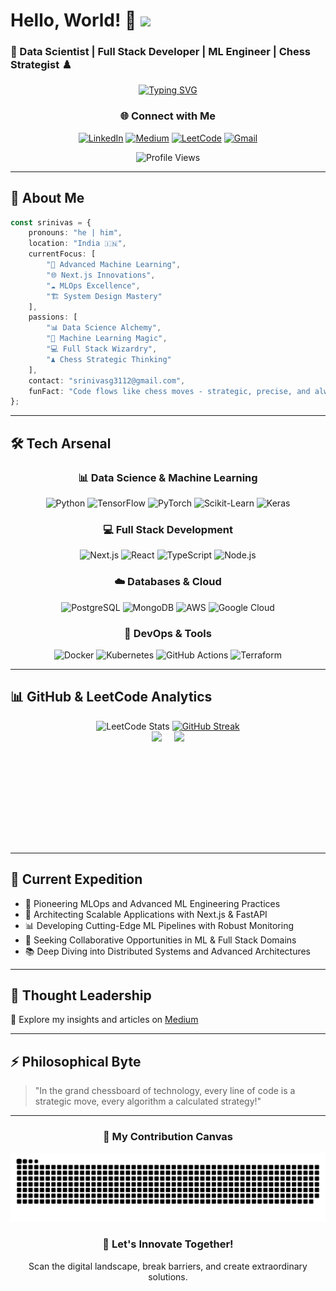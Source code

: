# Hello, World! 🌟 <img src="https://media.giphy.com/media/hvRJCLFzcasrR4ia7z/giphy.gif" width="40px"/>

### 🚀 Data Scientist | Full Stack Developer | ML Engineer | Chess Strategist ♟️

<div align="center">

[![Typing SVG](https://readme-typing-svg.demolab.com?font=Fira+Code&weight=600&size=22&duration=3000&pause=500&color=6495ED&center=true&vCenter=true&width=800&lines=Transforming+Data+into+Insights+%F0%9F%93%8A;Crafting+Intelligent+Solutions+%F0%9F%A4%96;Building+Scalable+Applications+%F0%9F%92%BB;Strategizing+in+Code+and+Chess+%E2%99%9F%EF%B8%8F)](https://git.io/typing-svg)

### 🌐 Connect with Me
[![LinkedIn](https://img.shields.io/badge/LinkedIn-blue?style=for-the-badge&logo=linkedin&logoColor=white)](https://linkedin.com/in/srinivas-koruprolu)
[![Medium](https://img.shields.io/badge/Medium-black?style=for-the-badge&logo=medium&logoColor=white)](https://medium.com/@srinivaskoruprolu5)
[![LeetCode](https://img.shields.io/badge/LeetCode-FFA116?style=for-the-badge&logo=leetcode&logoColor=black)](https://www.leetcode.com/srinivasg3112)
[![Gmail](https://img.shields.io/badge/Gmail-D14836?style=for-the-badge&logo=gmail&logoColor=white)](mailto:srinivasg3112@gmail.com)

![Profile Views](https://komarev.com/ghpvc/?username=srinivaskoruprolu007&style=for-the-badge&color=blueviolet)

</div>

---

## 🌟 About Me

```typescript
const srinivas = {
    pronouns: "he | him",
    location: "India 🇮🇳",
    currentFocus: [
        "🧠 Advanced Machine Learning", 
        "🌐 Next.js Innovations", 
        "☁️ MLOps Excellence", 
        "🏗️ System Design Mastery"
    ],
    passions: [
        "📊 Data Science Alchemy", 
        "🤖 Machine Learning Magic", 
        "💻 Full Stack Wizardry", 
        "♟️ Chess Strategic Thinking"
    ],
    contact: "srinivasg3112@gmail.com",
    funFact: "Code flows like chess moves - strategic, precise, and always thinking ahead! ♟️"
};
```

---

## 🛠 Tech Arsenal

<div align="center">

### 📊 Data Science & Machine Learning
![Python](https://img.shields.io/badge/Python-3776AB?style=for-the-badge&logo=python&logoColor=white)
![TensorFlow](https://img.shields.io/badge/TensorFlow-FF6F00?style=for-the-badge&logo=tensorflow&logoColor=white)
![PyTorch](https://img.shields.io/badge/PyTorch-EE4C2C?style=for-the-badge&logo=pytorch&logoColor=white)
![Scikit-Learn](https://img.shields.io/badge/Scikit--Learn-F7931E?style=for-the-badge&logo=scikit-learn&logoColor=white)
![Keras](https://img.shields.io/badge/Keras-D00000?style=for-the-badge&logo=keras&logoColor=white)

### 💻 Full Stack Development
![Next.js](https://img.shields.io/badge/Next.js-000000?style=for-the-badge&logo=nextdotjs&logoColor=white)
![React](https://img.shields.io/badge/React-61DAFB?style=for-the-badge&logo=react&logoColor=black)
![TypeScript](https://img.shields.io/badge/TypeScript-3178C6?style=for-the-badge&logo=typescript&logoColor=white)
![Node.js](https://img.shields.io/badge/Node.js-339933?style=for-the-badge&logo=nodedotjs&logoColor=white)

### ☁️ Databases & Cloud
![PostgreSQL](https://img.shields.io/badge/PostgreSQL-4169E1?style=for-the-badge&logo=postgresql&logoColor=white)
![MongoDB](https://img.shields.io/badge/MongoDB-47A248?style=for-the-badge&logo=mongodb&logoColor=white)
![AWS](https://img.shields.io/badge/AWS-232F3E?style=for-the-badge&logo=amazon-aws&logoColor=white)
![Google Cloud](https://img.shields.io/badge/Google_Cloud-4285F4?style=for-the-badge&logo=google-cloud&logoColor=white)

### 🔧 DevOps & Tools
![Docker](https://img.shields.io/badge/Docker-2496ED?style=for-the-badge&logo=docker&logoColor=white)
![Kubernetes](https://img.shields.io/badge/Kubernetes-326CE5?style=for-the-badge&logo=kubernetes&logoColor=white)
![GitHub Actions](https://img.shields.io/badge/GitHub_Actions-2088FF?style=for-the-badge&logo=github-actions&logoColor=white)
![Terraform](https://img.shields.io/badge/Terraform-844FBA?style=for-the-badge&logo=terraform&logoColor=white)

</div>

---

## 📊 GitHub & LeetCode Analytics

<div align="center">
  <img src="https://leetcard.jacoblin.cool/srinivasg3112?theme=dark&font=Fira%20Code&ext=heatmap" alt="LeetCode Stats" width="600"/>
  
  <a href="https://git.io/streak-stats">
    <img src="https://streak-stats.demolab.com?user=Srinivaskoruprolu007&theme=radical&hide_border=true&date_format=j%20M%5B%20Y%5D&background=45%2C0D1117%2C161B22&stroke=DDDDDD&ring=6495ED&fire=6495ED&currStreakNum=DDDDDD&currStreakLabel=6495ED&sideNums=DDDDDD&sideLabels=6495ED&dates=DDDDDD" alt="GitHub Streak" width="600"/>
  </a>
  
  <div style="display: flex; justify-content: center; gap: 20px;">
    <img height="180em" src="https://github-readme-stats.vercel.app/api?username=srinivaskoruprolu007&show_icons=true&theme=radical&hide_border=true&count_private=true&rank_icon=github"/>
    <img height="180em" src="https://github-readme-stats.vercel.app/api/top-langs/?username=srinivaskoruprolu007&layout=compact&theme=radical&hide_border=true&langs_count=8"/>
  </div>
</div>

---

## 🎯 Current Expedition
- 🚀 Pioneering MLOps and Advanced ML Engineering Practices
- 🌱 Architecting Scalable Applications with Next.js & FastAPI
- 📊 Developing Cutting-Edge ML Pipelines with Robust Monitoring
- 🤝 Seeking Collaborative Opportunities in ML & Full Stack Domains
- 📚 Deep Diving into Distributed Systems and Advanced Architectures

---

## 📝 Thought Leadership
🔗 Explore my insights and articles on [Medium](https://medium.com/@srinivaskoruprolu5)

---

## ⚡ Philosophical Byte
> "In the grand chessboard of technology, every line of code is a strategic move, every algorithm a calculated strategy!"

---

<div align="center">
  
### 🌈 My Contribution Canvas
![Snake Animation](https://raw.githubusercontent.com/Platane/snk/output/github-contribution-grid-snake-dark.svg)

### 🚀 Let's Innovate Together!
Scan the digital landscape, break barriers, and create extraordinary solutions.

</div>
